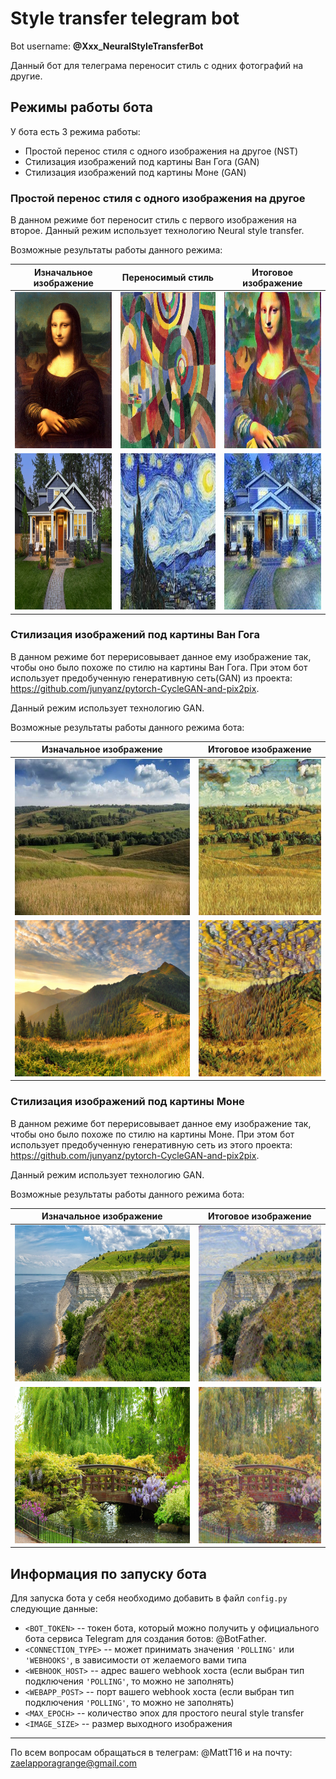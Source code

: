 # Style transfer telegram bot
Bot username: **@Xxx_NeuralStyleTransferBot**

Данный бот для телеграма переносит стиль с одних фотографий на другие.

## Режимы работы бота

У бота есть 3 режима работы:
- Простой перенос стиля с одного изображения на другое (NST)
- Стилизация изображений под картины Ван Гога (GAN)
- Стилизация изображений под картины Моне (GAN)

### Простой перенос стиля с одного изображения на другое
В данном режиме бот переносит стиль с первого изображения на второе.
Данный режим использует технологию Neural style transfer.

Возможные результаты работы данного режима:

Изначальное изображение    |  Переносимый стиль        |  Итоговое изображение
:-------------------------:|:-------------------------:|:-------------------------:
<img src="https://github.com/Mattew017/StyleTransferBot/blob/main/images/content1.jpg" height="250" width="250">  |  <img src="https://github.com/Mattew017/StyleTransferBot/blob/main/images/style2.jpg" height="250" width="230">  |   <img src="https://github.com/Mattew017/StyleTransferBot/blob/main/images/nst_1.jpg" height="250"  width="250">
<img src="https://github.com/Mattew017/StyleTransferBot/blob/main/images/content2.jpg" height="250" width="250">  |  <img src="https://github.com/Mattew017/StyleTransferBot/blob/main/images/style1.jpg" height="250" width="230">  |   <img src="https://github.com/Mattew017/StyleTransferBot/blob/main/images/nst_2.jpg" height="250"  width="250">




### Стилизация изображений под картины Ван Гога
В данном режиме бот перерисовывает данное ему изображение так, чтобы оно было похоже по стилю на картины Ван Гога. При этом бот  использует предобученную генеративную сеть(GAN) из  проекта: https://github.com/junyanz/pytorch-CycleGAN-and-pix2pix.

Данный режим использует технологию GAN.

Возможные результаты работы данного режима бота:

Изначальное изображение    |  Итоговое изображение
:-------------------------:|:-------------------------:
<img src="https://github.com/Mattew017/StyleTransferBot/blob/main/images/plain1.jpg" height="250" width="375">  |  <img src="https://github.com/Mattew017/StyleTransferBot/blob/main/images/plain1_transfered.jpg" height="250"  width="250">
<img src="https://github.com/Mattew017/StyleTransferBot/blob/main/images/plain2.jpg" height="250" width="378">  |  <img src="https://github.com/Mattew017/StyleTransferBot/blob/main/images/plain2_transfered.jpg" height="250"  width="250">


### Стилизация изображений под картины Моне
В данном режиме бот перерисовывает данное ему изображение так, чтобы оно было похоже по стилю на картины Моне. При этом бот  использует предобученную генеративную сеть из этого проекта: https://github.com/junyanz/pytorch-CycleGAN-and-pix2pix.

Данный режим использует технологию GAN.

  
Возможные результаты работы данного режима бота:

Изначальное изображение    |  Итоговое изображение
:-------------------------:|:-------------------------:
<img src="https://github.com/Mattew017/StyleTransferBot/blob/main/images/monet1.jpg" height="250" width="375">  |  <img src="https://github.com/Mattew017/StyleTransferBot/blob/main/images/monet1_transfered.jpg" height="250"  width="250">
<img src="https://github.com/Mattew017/StyleTransferBot/blob/main/images/monet2.jpg" height="250" width="378">  |  <img src="https://github.com/Mattew017/StyleTransferBot/blob/main/images/monet2_transfered.jpg" height="250"  width="250">

## Информация по запуску бота
Для запуска  бота у себя необходимо добавить в файл `config.py` следующие данные:

- `<BOT_TOKEN>` -- токен  бота, который можно получить у официального бота сервиса Telegram для создания ботов: @BotFather.
- `<CONNECTION_TYPE>` -- может принимать значения `'POLLING'` или `'WEBHOOKS'`, в зависимости от желаемого вами типа
- `<WEBHOOK_HOST>` -- адрес вашего webhook хоста (если  выбран тип подключения `'POLLING'`, то можно не заполнять)
- `<WEBAPP_POST>` -- порт вашего webhook хоста (если  выбран тип подключения `'POLLING'`, то можно не заполнять)
- `<MAX_EPOCH>` -- количество эпох для простого neural style transfer
- `<IMAGE_SIZE>` -- размер выходного изображения

_____

По всем вопросам обращаться в телеграм: @MattT16 и на почту: zaelapporagrange@gmail.com
